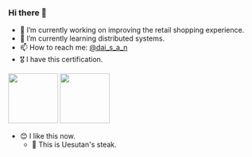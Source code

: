 ### Hi there 👋

- 🔭 I’m currently working on improving the retail shopping experience.
- 🌱 I’m currently learning distributed systems.
- 📫 How to reach me: [@dai_s_a_n](https://twitter.com/dai_s_a_n)
- 🎖️ I have this certification.
<div>
    <img src="https://api.accredible.com/v1/frontend/credential_website_embed_image/badge/49907287" width="100px">
    <img src="https://api.accredible.com/v1/frontend/credential_website_embed_image/badge/28618242" width="100px">
</div>

- 😊 I like this now.
   - 🍖 This is Uesutan's steak.
